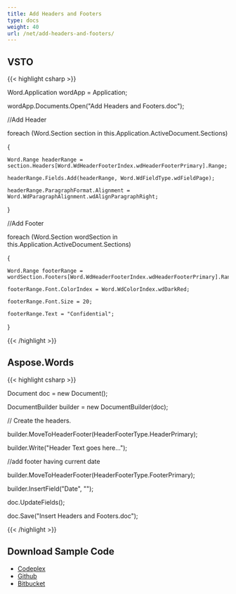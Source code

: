 ```yaml
---
title: Add Headers and Footers
type: docs
weight: 40
url: /net/add-headers-and-footers/
---
```


## **VSTO**
{{< highlight csharp >}}

 Word.Application wordApp = Application;

wordApp.Documents.Open("Add Headers and Footers.doc");

//Add Header

foreach (Word.Section section in this.Application.ActiveDocument.Sections)

{

	Word.Range headerRange = section.Headers[Word.WdHeaderFooterIndex.wdHeaderFooterPrimary].Range;

	headerRange.Fields.Add(headerRange, Word.WdFieldType.wdFieldPage);

	headerRange.ParagraphFormat.Alignment = Word.WdParagraphAlignment.wdAlignParagraphRight;

}

//Add Footer

foreach (Word.Section wordSection in this.Application.ActiveDocument.Sections)

{

	Word.Range footerRange = wordSection.Footers[Word.WdHeaderFooterIndex.wdHeaderFooterPrimary].Range;

	footerRange.Font.ColorIndex = Word.WdColorIndex.wdDarkRed;

	footerRange.Font.Size = 20;

	footerRange.Text = "Confidential";

}

{{< /highlight >}}
## **Aspose.Words**
{{< highlight csharp >}}

 Document doc = new Document();

DocumentBuilder builder = new DocumentBuilder(doc);

// Create the headers.

builder.MoveToHeaderFooter(HeaderFooterType.HeaderPrimary);

builder.Write("Header Text goes here...");

//add footer having current date

builder.MoveToHeaderFooter(HeaderFooterType.FooterPrimary);

builder.InsertField("Date", "");

doc.UpdateFields();

doc.Save("Insert Headers and Footers.doc");

{{< /highlight >}}
## **Download Sample Code**
- [Codeplex](https://asposevsto.codeplex.com/downloads/get/787338)
- [Github](https://github.com/asposemarketplace/Aspose_for_VSTO/releases/download/Aspose.Words1.0/Add.Headers.and.Footers.to.Doc.Aspose.Words.zip)
- [Bitbucket](https://bitbucket.org/asposemarketplace/aspose-for-vsto/downloads/Add%20Headers%20and%20Footers%20to%20Doc%20\(Aspose.Words\).zip)
